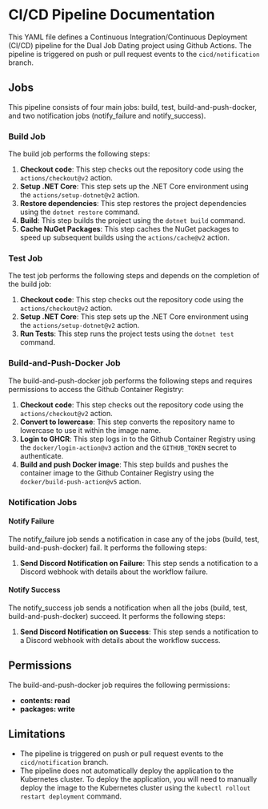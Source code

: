 # CI/CD Pipeline Documentation

This YAML file defines a Continuous Integration/Continuous Deployment (CI/CD) pipeline for the Dual Job Dating project using Github Actions. The pipeline is triggered on push or pull request events to the `cicd/notification` branch.

## Jobs

This pipeline consists of four main jobs: build, test, build-and-push-docker, and two notification jobs (notify_failure and notify_success).

### Build Job

The build job performs the following steps:

1. **Checkout code**: This step checks out the repository code using the `actions/checkout@v2` action.
2. **Setup .NET Core**: This step sets up the .NET Core environment using the `actions/setup-dotnet@v2` action.
3. **Restore dependencies**: This step restores the project dependencies using the `dotnet restore` command.
4. **Build**: This step builds the project using the `dotnet build` command.
5. **Cache NuGet Packages**: This step caches the NuGet packages to speed up subsequent builds using the `actions/cache@v2` action.

### Test Job

The test job performs the following steps and depends on the completion of the build job:

1. **Checkout code**: This step checks out the repository code using the `actions/checkout@v2` action.
2. **Setup .NET Core**: This step sets up the .NET Core environment using the `actions/setup-dotnet@v2` action.
3. **Run Tests**: This step runs the project tests using the `dotnet test` command.

### Build-and-Push-Docker Job

The build-and-push-docker job performs the following steps and requires permissions to access the Github Container Registry:

1. **Checkout code**: This step checks out the repository code using the `actions/checkout@v2` action.
2. **Convert to lowercase**: This step converts the repository name to lowercase to use it within the image name.
3. **Login to GHCR**: This step logs in to the Github Container Registry using the `docker/login-action@v3` action and the `GITHUB_TOKEN` secret to authenticate.
4. **Build and push Docker image**: This step builds and pushes the container image to the Github Container Registry using the `docker/build-push-action@v5` action.

### Notification Jobs

#### Notify Failure

The notify_failure job sends a notification in case any of the jobs (build, test, build-and-push-docker) fail. It performs the following steps:

1. **Send Discord Notification on Failure**: This step sends a notification to a Discord webhook with details about the workflow failure.

#### Notify Success

The notify_success job sends a notification when all the jobs (build, test, build-and-push-docker) succeed. It performs the following steps:

1. **Send Discord Notification on Success**: This step sends a notification to a Discord webhook with details about the workflow success.

## Permissions

The build-and-push-docker job requires the following permissions:

- **contents: read**
- **packages: write**

## Limitations

- The pipeline is triggered on push or pull request events to the `cicd/notification` branch.
- The pipeline does not automatically deploy the application to the Kubernetes cluster. To deploy the application, you will need to manually deploy the image to the Kubernetes cluster using the `kubectl rollout restart deployment` command.